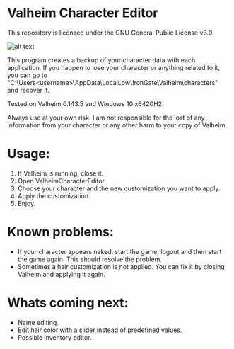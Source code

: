 # Valheim Character Editor

This repository is licensed under the GNU General Public License v3.0.

![alt text](https://raw.githubusercontent.com/byt3m/Valheim-Character-Editor/main/ValheimCharacterEditor_v1.0.PNG)

This program creates a backup of your character data with each application. If you happen to lose your character or anything related to it, you can go to "C:\Users\<username>\AppData\LocalLow\IronGate\Valheim\characters" and recover it.

Tested on Valheim 0.143.5 and Windows 10 x6420H2.

Always use at your own risk. I am not responsible for the lost of any information from your character or any other harm to your copy of Valheim.

# Usage:
  1. If Valheim is running, close it.
  2. Open ValheimCharacterEditor.
  3. Choose your character and the new customization you want to apply.
  4. Apply the customization.
  5. Enjoy.
 
# Known problems:
  - If your character appears naked, start the game, logout and then start the game again. This should resolve the problem.
  - Sometimes a hair customization is not applied. You can fix it by closing Valheim and applying it again.

# Whats coming next:
  - Name editing.
  - Edit hair color with a slider instead of predefined values.
  - Possible inventory editor.
